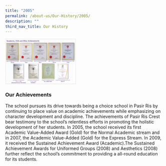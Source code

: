 ```yaml
---
title: "2005"
permalink: /about-us/Our-History/2005/
description: ""
third_nav_title: Our History
---
```

<img src="/images/2005.jpg" style="width:45%" align=left>

<br clear="left">

### Our Achievements
The school pursues its drive towards being a choice school in Pasir Ris by continuing to place value on academic achievements while emphasizing on character development and discipline. The achievements of Pasir Ris Crest bear testimony to the school’s relentless efforts in promoting the holistic development of her students. In 2005, the school received its first Academic Value-Added Award (Gold) for the Normal Academic stream and in 2007, the Academic Value-Added (Gold) for the Express Stream. In 2009, it received the Sustained Achievement Award (Academic).The Sustained Achievement Awards for Uniformed Groups (2008) and Aesthetics (2008) further reflect the school’s commitment to providing a all-round education for its students.